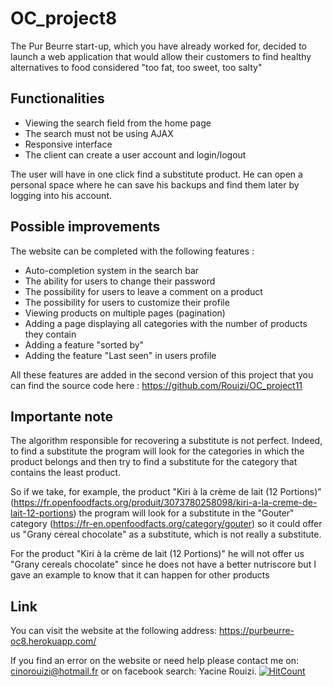 # OC_project8

The Pur Beurre start-up, which you have already worked for, decided to launch a web application that would allow their customers to find 
healthy alternatives to food considered "too fat, too sweet, too salty"

## Functionalities

 - Viewing the search field from the home page
 - The search must not be using AJAX
 - Responsive interface
 - The client can create a user account and login/logout
 
 The user will have in one click find a substitute product. He can open a personal space where he can save his backups and find
 them later by logging into his account.
 
## Possible improvements
 
The website can be completed with the following features :
 
  - Auto-completion system in the search bar
  - The ability for users to change their password
  - The possibility for users to leave a comment on a product
  - The possibility for users to customize their profile
  - Viewing products on multiple pages (pagination)
  - Adding a page displaying all categories with the number of products they contain
  - Adding a feature "sorted by"
  - Adding the feature "Last seen" in users profile
  
All these features are added in the second version of this project that you can find the source code here :
https://github.com/Rouizi/OC_project11
  
 
## Importante note
 
 The algorithm responsible for recovering a substitute is not perfect. Indeed, to find a substitute the program will look for 
 the categories in which the product belongs and then try to find a substitute for the category that contains the least product.
 
 So if we take, for example, the product "Kiri à la crème de lait (12 Portions)" 
 (https://fr.openfoodfacts.org/produit/3073780258098/kiri-a-la-creme-de-lait-12-portions) the program will look for a substitute
 in the "Gouter" category (https://fr-en.openfoodfacts.org/category/gouter) so it could offer us "Grany cereal chocolate" 
 as a substitute, which is not really a substitute.

For the product "Kiri à la crème de lait (12 Portions)" he will not offer us "Grany cereals chocolate" since he does not 
have a better nutriscore but I gave an example to know that it can happen for other products

## Link

You can visit the website at the following address: https://purbeurre-oc8.herokuapp.com/


If you find an error on the website or need help please contact me on: cinorouizi@hotmail.fr or on facebook search: Yacine Rouizi.
[![HitCount](http://hits.dwyl.io/rouizi/OC_project8.svg)](http://hits.dwyl.io/rouizi/OC_project8)
